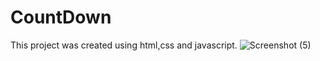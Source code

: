 # CountDown
This project was created using html,css and javascript.
![Screenshot (5)](https://user-images.githubusercontent.com/110861332/183532611-0c8916b2-f413-4b01-99c1-0cc4e66f26a2.png)
